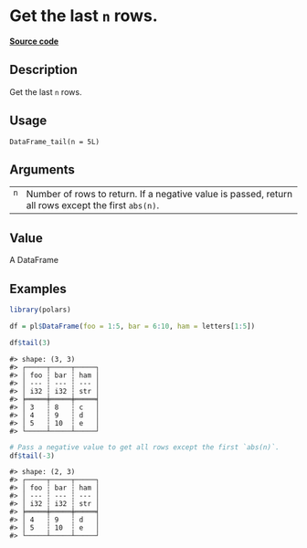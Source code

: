 

# Get the last <code>n</code> rows.

[**Source code**](https://github.com/pola-rs/r-polars/tree/main/R/dataframe__frame.R#L849)

## Description

Get the last <code>n</code> rows.

## Usage

<pre><code class='language-R'>DataFrame_tail(n = 5L)
</code></pre>

## Arguments

<table>
<tr>
<td style="white-space: nowrap; font-family: monospace; vertical-align: top">
<code id="DataFrame_tail_:_n">n</code>
</td>
<td>
Number of rows to return. If a negative value is passed, return all rows
except the first <code>abs(n)</code>.
</td>
</tr>
</table>

## Value

A DataFrame

## Examples

``` r
library(polars)

df = pl$DataFrame(foo = 1:5, bar = 6:10, ham = letters[1:5])

df$tail(3)
```

    #> shape: (3, 3)
    #> ┌─────┬─────┬─────┐
    #> │ foo ┆ bar ┆ ham │
    #> │ --- ┆ --- ┆ --- │
    #> │ i32 ┆ i32 ┆ str │
    #> ╞═════╪═════╪═════╡
    #> │ 3   ┆ 8   ┆ c   │
    #> │ 4   ┆ 9   ┆ d   │
    #> │ 5   ┆ 10  ┆ e   │
    #> └─────┴─────┴─────┘

``` r
# Pass a negative value to get all rows except the first `abs(n)`.
df$tail(-3)
```

    #> shape: (2, 3)
    #> ┌─────┬─────┬─────┐
    #> │ foo ┆ bar ┆ ham │
    #> │ --- ┆ --- ┆ --- │
    #> │ i32 ┆ i32 ┆ str │
    #> ╞═════╪═════╪═════╡
    #> │ 4   ┆ 9   ┆ d   │
    #> │ 5   ┆ 10  ┆ e   │
    #> └─────┴─────┴─────┘
